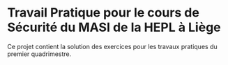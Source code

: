 # Travail Pratique pour le cours de Sécurité du MASI de la HEPL à Liège

Ce projet contient la solution des exercices pour les travaux pratiques du premier quadrimestre.
